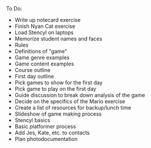 To Do:

- Write up notecard exercise
- Finish Nyan Cat exercise
- Load Stencyl on laptops
- Memorize student names and faces
- Rules
- Definitions of "game"
- Game genre examples
- Game content examples
- Course outline
- First day outline
- Pick games to show for the first day
- Pick game to play on the first day
- Guide discussion to break down analysis of the game
- Decide on the specifics of the Mario exercise
- Create a list of resources for backup/lunch time
- Slideshow of game making process
- Stencyl basics
- Basic platformer process
- Add Jes, Kate, etc. to contacts
- Plan photodocumentation
